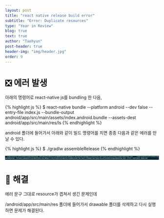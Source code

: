 ```yaml
---
layout: post
title: "react native release build error"
subtitle: "Error: Duplicate resources"
type: "Year in Review"
blog: true
text: true
author: "Taehyun"
post-header: true
header-img: "img/header.jpg"
order: 9
---
```


# ❎ 에러 발생

아래의 명령어로 react-native js를 bundling 한 다음,

{% highlight js %}
$ react-native bundle --platform android --dev false --entry-file index.js --bundle-output android/app/src/main/assets/index.android.bundle --assets-dest android/app/src/main/res/ls
{% endhighlight %}

android 폴더에 들어가서 아래와 같이 빌드 명령어를 치면 종종 다음과 같은 에러를 만날 수 있다.

{% highlight js %}
$ ./gradlw assembleRelease
{% endhighlight %}

![](img/2020-07-19-16-51-10.png)

# 🌟 해결

에러 문구 그대로 resource가 겹쳐서 생긴 문제인데

/android/app/src/main/res 폴더에 들어가서 drawable 폴더를 삭제하고 다시 실행하면 문제가 해결된다.
